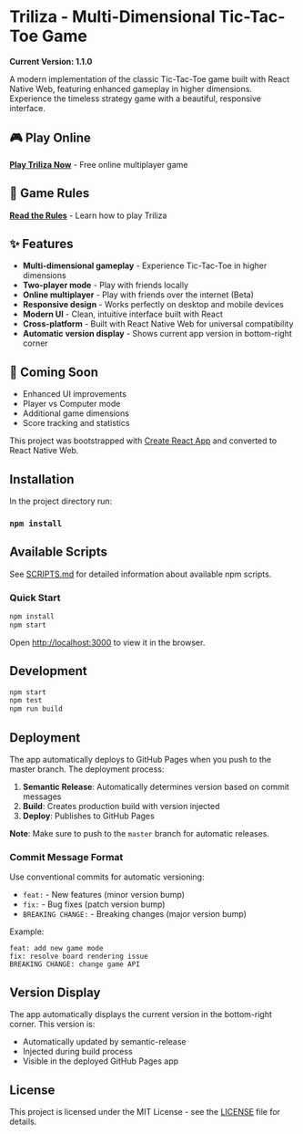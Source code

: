 # Triliza - Multi-Dimensional Tic-Tac-Toe Game

**Current Version: 1.1.0**

A modern implementation of the classic Tic-Tac-Toe game built with React Native Web, featuring enhanced gameplay in higher dimensions. Experience the timeless strategy game with a beautiful, responsive interface.

## 🎮 Play Online

**[Play Triliza Now](https://jger.github.io/triliza/)** - Free online multiplayer game

## 📖 Game Rules

**[Read the Rules](RULES.md)** - Learn how to play Triliza

## ✨ Features

- **Multi-dimensional gameplay** - Experience Tic-Tac-Toe in higher dimensions
- **Two-player mode** - Play with friends locally
- **Online multiplayer** - Play with friends over the internet (Beta)
- **Responsive design** - Works perfectly on desktop and mobile devices
- **Modern UI** - Clean, intuitive interface built with React
- **Cross-platform** - Built with React Native Web for universal compatibility
- **Automatic version display** - Shows current app version in bottom-right corner

## 🚀 Coming Soon

- Enhanced UI improvements
- Player vs Computer mode
- Additional game dimensions
- Score tracking and statistics

This project was bootstrapped with [Create React App](https://github.com/facebook/create-react-app) and converted to React Native Web.

## Installation

In the project directory run:

### `npm install`

## Available Scripts

See [SCRIPTS.md](SCRIPTS.md) for detailed information about available npm scripts.

### Quick Start

```bash
npm install
npm start
```

Open [http://localhost:3000](http://localhost:3000) to view it in the browser.

## Development

```bash
npm start
npm test
npm run build
```

## Deployment

The app automatically deploys to GitHub Pages when you push to the master branch. The deployment process:

1. **Semantic Release**: Automatically determines version based on commit messages
2. **Build**: Creates production build with version injected
3. **Deploy**: Publishes to GitHub Pages

**Note**: Make sure to push to the `master` branch for automatic releases.

### Commit Message Format

Use conventional commits for automatic versioning:

- `feat:` - New features (minor version bump)
- `fix:` - Bug fixes (patch version bump)
- `BREAKING CHANGE:` - Breaking changes (major version bump)

Example:
```
feat: add new game mode
fix: resolve board rendering issue
BREAKING CHANGE: change game API
```

## Version Display

The app automatically displays the current version in the bottom-right corner. This version is:

- Automatically updated by semantic-release
- Injected during build process
- Visible in the deployed GitHub Pages app

## License

This project is licensed under the MIT License - see the [LICENSE](LICENSE) file for details.


